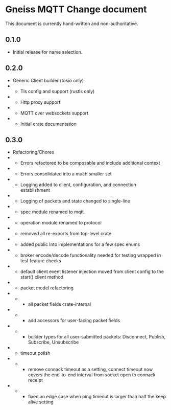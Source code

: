 # Gneiss MQTT Change document
This document is currently hand-written and non-authoritative.

## 0.1.0 
* Initial release for name selection.

## 0.2.0 
* Generic Client builder (tokio only)
* * Tls config and support (rustls only)
* * Http proxy support
* * MQTT over websockets support
* * Initial crate documentation

## 0.3.0
* Refactoring/Chores
* * Errors refactored to be composable and include additional context
* * Errors consolidated into a much smaller set
* * Logging added to client, configuration, and connection establishment
* * Logging of packets and state changed to single-line
* * spec module renamed to mqtt
* * operation module renamed to protocol
* * removed all re-exports from top-level crate
* * added public Into implementations for a few spec enums
* * broker encode/decode functionality needed for testing wrapped in test feature checks
* * default client event listener injection moved from client config to the start() client method
* * packet model refactoring
* * * all packet fields crate-internal
* * * add accessors for user-facing packet fields
* * * builder types for all user-submitted packets: Disconnect, Publish, Subscribe, Unsubscribe
* * timeout polish
* * * remove connack timeout as a setting, connect timeout now covers the end-to-end interval from socket open to connack receipt
* * * fixed an edge case when ping timeout is larger than half the keep alive setting
